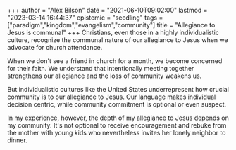 +++
author = "Alex Bilson"
date = "2021-06-10T09:02:00"
lastmod = "2023-03-14 16:44:37"
epistemic = "seedling"
tags = ["paradigm","kingdom","evangelism","community"]
title = "Allegiance to Jesus is communal"
+++
Christians, even those in a highly individualistic culture, recognize the communal nature of our allegiance to Jesus when we advocate for church attendance.

When we don't see a friend in church for a month, we become concerned for their faith. We understand that intentionally meeting together strengthens our allegiance and the loss of community weakens us.

But individualistic cultures like the United States underrepresent how crucial community is to our allegiance to Jesus. Our language makes individual decision centric, while community commitment is optional or even suspect.

In my experience, however, the depth of my allegiance to Jesus depends on my community. It's not optional to receive encouragement and rebuke from the mother with young kids who nevertheless invites her lonely neighbor to dinner.

